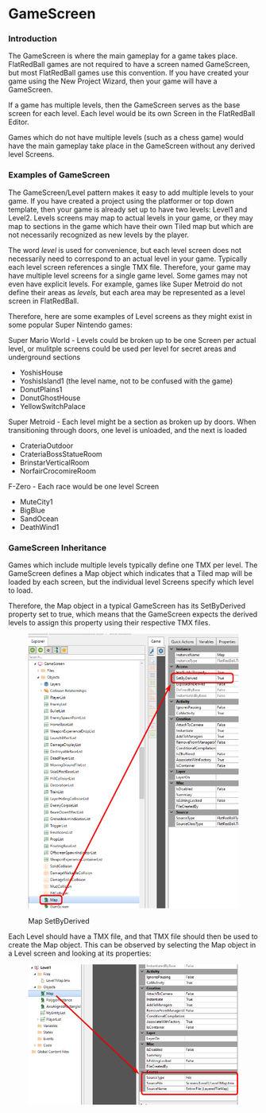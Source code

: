 # GameScreen

### Introduction

The GameScreen is where the main gameplay for a game takes place. FlatRedBall games are not required to have a screen named GameScreen, but most FlatRedBall games use this convention. If you have created your game using the New Project Wizard, then your game will have a GameScreen.

If a game has multiple levels, then the GameScreen serves as the base screen for each level. Each level would be its own Screen in the FlatRedBall Editor.

Games which do not have multiple levels (such as a chess game) would have the main gameplay take place in the GameScreen without any derived level Screens.

### Examples of GameScreen

The GameScreen/Level pattern makes it easy to add multiple levels to your game. If you have created a project using the platformer or top down template, then your game is already set up to have two levels: Level1 and Level2. Levels screens may map to actual levels in your game, or they may map to sections in the game which have their own Tiled map but which are not necessarily recognized as new levels by the player.

The word _level_ is used for convenience, but each level screen does not necessarily need to correspond to an actual level in your game. Typically each level screen references a single TMX file. Therefore, your game may have multiple level screens for a single game level. Some games may not even have explicit levels. For example, games like Super Metroid do not define their areas as _levels,_ but each area may be represented as a level screen in FlatRedBall.

Therefore, here are some examples of Level screens as they might exist in some popular Super Nintendo games:

Super Mario World - Levels could be broken up to be one Screen per actual level, or mulitple screens could be used per level for secret areas and underground sections

* YoshisHouse
* YoshisIsland1 (the level name, not to be confused with the game)
* DonutPlains1
* DonutGhostHouse
* YellowSwitchPalace

Super Metroid - Each level might be a section as broken up by doors. When transitioning through doors, one level is unloaded, and the next is loaded

* CrateriaOutdoor
* CrateriaBossStatueRoom
* BrinstarVerticalRoom
* NorfairCrocomireRoom

F-Zero - Each race would be one level Screen

* MuteCity1
* BigBlue
* SandOcean
* DeathWind1

### GameScreen Inheritance

Games which include multiple levels typically define one TMX per level. The GameScreen defines a Map object which indicates that a Tiled map will be loaded by each screen, but the individual level Screens specify which level to load.

Therefore, the Map object in a typical GameScreen has its SetByDerived property set to true, which means that the GameScreen expects the derived levels to assign this property using their respective TMX files.

<figure><img src="../../.gitbook/assets/image (15).png" alt=""><figcaption><p>Map SetByDerived</p></figcaption></figure>

Each Level should have a TMX file, and that TMX file should then be used to create the Map object. This can be observed by selecting the Map object in a Level screen and looking at its properties:

<figure><img src="../../.gitbook/assets/image (16).png" alt=""><figcaption></figcaption></figure>

